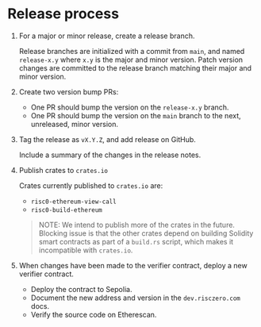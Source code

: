 # Release process

1. For a major or minor release, create a release branch.

   Release branches are initialized with a commit from `main`, and named `release-x.y` where `x.y` is the major and minor version.
   Patch version changes are committed to the release branch matching their major and minor version.
    <!-- TODO: Does this work with branch protections -->

2. Create two version bump PRs:

   * One PR should bump the version on the `release-x.y` branch.
   * One PR should bump the version on the `main` branch to the next, unreleased, minor version.

3. Tag the release as `vX.Y.Z`, and add release on GitHub.

   Include a summary of the changes in the release notes.

4. Publish crates to `crates.io`

   Crates currently published to `crates.io` are:

   * `risc0-ethereum-view-call`
   * `risc0-build-ethereum`

   > NOTE: We intend to publish more of the crates in the future.
   > Blocking issue is that the other crates depend on building Solidity smart contracts as part of a `build.rs` script, which makes it incompatible with `crates.io`.

   <!-- TODO: Include the actual commands to publish -->

5. When changes have been made to the verifier contract, deploy a new verifier contract.

    <!-- TODO: Include instructions for the process including the emergency stop and index contracts, once those are ready -->

   * Deploy the contract to Sepolia.
   * Document the new address and version in the `dev.risczero.com` docs.
   * Verify the source code on Etherescan.
     <!-- TODO Include instructions on how to actually do this -->
